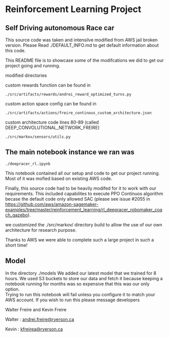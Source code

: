# Reinforcement Learning Project

## Self Driving autonomous Race car

This source code was taken and intensilve modified from AWS jail broken version.  Please Read ./DEFAULT_INFO.md to get default information about this code.

This README file is to showcase some of the modifcations we did to get our project going and running.

modified directories 

custom rewards function can be found in 

    ./src/artifacts/rewards/andrei_reward_optimized_turns.py
    
custom action space config can be found in
    
    ./src/artifacts/actions/freire_continous_custom_architecture.json
    
custom architecture code lines 80-89 (called DEEP_CONVOLUTIONAL_NETWORK_FREIRE)
    
    ./src/markov/sensors/utils.py
    
## The main notebook instance we ran was

    ./deepracer_rl.ipynb 
    
This notebook contained all our setup and code to get our project running.  Most of it was mofied based on existing AWS code.



Finally, this source code had to be heavily modifed for it to work with our requirements.  This included capabilites to execute PPO Continuos algorithm becase the default code only allowed SAC (please see issue #2055 in https://github.com/aws/amazon-sagemaker-examples/tree/master/reinforcement_learning/rl_deepracer_robomaker_coach_gazebo).

we customized the ./src/markov/ directory build to allow the use of our own architecture for research purpose. 

Thanks to AWS we were able to complete such a large project in such a short time!

## Model

In the directory
    ./models
We added our latest model that we trained for 8 hours.  We used S3 buckets to store our data and fetch it because keeping a notebook running for months was so expensive that this was our only option.  
Trying to run this notebook will fail unless you configure it to match your AWS account.  If you wish to run this please message developers


Walter Freire and Kevin Freire

Walter : andrei.freire@ryerson.ca

Kevin  : kfreirea@ryerson.ca

